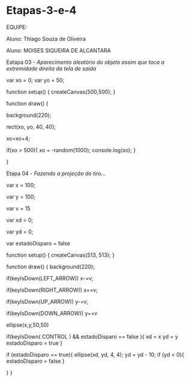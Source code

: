 # Etapas-3-e-4

EQUIPE:

Aluno: Thiago Souza de Oliveira

Aluno: MOISES SIQUEIRA DE ALCANTARA


Eatapa 03 - *Aparecimento aleatório do objeto assim que toca a extremidade direita da tela de saída*




var xo = 0;
var yo = 50;

function setup() {
  createCanvas(500,500);
}

function draw() {

  background(220);
  
  rect(xo, yo, 40, 40);
  
  xo=xo+4;
  
  if(xo > 500){
     xo = -random(1000);
    console.log(xo);
  }
  
}








Etapa 04 - *Fazendo a projeção do tiro...*

var x = 100;

var y = 100;

var v = 15

var xd = 0;

var yd = 0;

var estadoDisparo = false



function setup() {
  createCanvas(513, 513);
}

function draw() {
  background(220);
  
  if(keyIsDown(LEFT_ARROW))
    x-=v;
  
  if(keyIsDown(RIGHT_ARROW))
    x+=v;

   if(keyIsDown(UP_ARROW))
    y-=v;
  
  if(keyIsDown(DOWN_ARROW))
    y+=v

  ellipse(x,y,50,50)
  
  if(keyIsDown( CONTROL ) && estadoDisparo == false ){
    xd = x
    yd = y
    estadoDisparo = true
}

  if (estadoDisparo == true){
  ellipse(xd, yd, 4, 4);
    yd = yd - 10;
    if (yd < 0){
    estadoDisparo = false
    }
    
}
}

